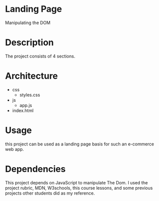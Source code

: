 # Landing Page
Manipulating the DOM
# Description
The project consists of 4 sections.
# Architecture
- css
   - styles.css
- js
   - app.js
- index.html
# Usage
this project can be used as a landing page basis for such an e-commerce web app. 
# Dependencies
This project depends on JavaScript to manipulate The Dom.
I used the project rubric, MDN, W3schools, this course lessons, and some previous projects other students did as my reference.
